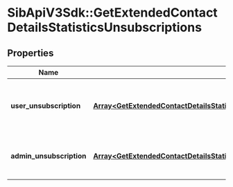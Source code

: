# SibApiV3Sdk::GetExtendedContactDetailsStatisticsUnsubscriptions

## Properties
Name | Type | Description | Notes
------------ | ------------- | ------------- | -------------
**user_unsubscription** | [**Array&lt;GetExtendedContactDetailsStatisticsUnsubscriptionsUserUnsubscription&gt;**](GetExtendedContactDetailsStatisticsUnsubscriptionsUserUnsubscription.md) | Contact unsubscribe via unsubscription link in a campaign | 
**admin_unsubscription** | [**Array&lt;GetExtendedContactDetailsStatisticsUnsubscriptionsAdminUnsubscription&gt;**](GetExtendedContactDetailsStatisticsUnsubscriptionsAdminUnsubscription.md) | Contact has been unsubscribed from the administrator | 


